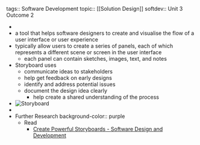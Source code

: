 tags:: Software Development
topic:: [[Solution Design]]
softdev:: Unit 3 Outcome 2

-
- a tool that helps software designers to create and visualise the flow of a user interface or user experience
- typically allow users to create a series of panels, each of which represents a different scene or screen in the user interface
	- each panel can contain sketches, images, text, and notes
- Storyboard uses
	- communicate ideas to stakeholders
	- help get feedback on early designs
	- identify and address potential issues
	- document the design idea clearly
		- help create a shared understanding of the process
- ![Storyboard](https://i.pinimg.com/originals/e1/49/87/e14987b2997e2113e882df81bb042880.png)
-
- Further Research
  background-color:: purple
	- Read
		- [Create Powerful Storyboards - Software Design and Development](https://ryanstutorials.net/software-design-and-development/storyboards.php)
